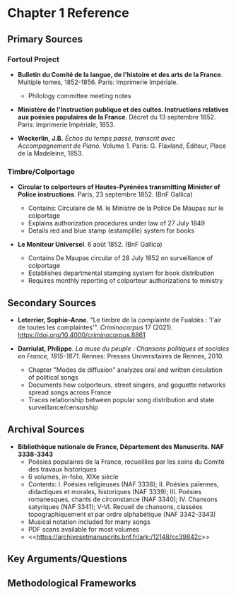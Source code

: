 # Chapter 1 Reference

## Primary Sources

### Fortoul Project

- **Bulletin du Comité de la langue, de l'histoire et des arts de la France**. Multiple tomes, 1852-1856. Paris: Imprimerie Impériale.

  - Philology committee meeting notes

- **Ministère de l'Instruction publique et des cultes. Instructions relatives aux poésies populaires de la France**. Décret du 13 septembre 1852. Paris: Imprimerie Impériale, 1853.

- **Weckerlin, J.B.** *Échos du temps passé, transcrit avec Accompagnement de Piano*. Volume 1. Paris: G. Flaxland, Éditeur, Place de la Madeleine, 1853.

### Timbre/Colportage

- **Circular to colporteurs of Hautes-Pyrénées transmitting Minister of Police instructions**. Paris, 23 septembre 1852. (BnF Gallica)

  - Contains: Circulaire de M. le Ministre de la Police De Maupas sur le colportage
  - Explains authorization procedures under law of 27 July 1849
  - Details red and blue stamp (estampille) system for books

- **Le Moniteur Universel**. 6 août 1852. (BnF Gallica)

  - Contains De Maupas circular of 28 July 1852 on surveillance of colportage
  - Establishes departmental stamping system for book distribution
  - Requires monthly reporting of colporteur authorizations to ministry

## Secondary Sources

- **Leterrier, Sophie-Anne**. "Le timbre de la complainte de Fualdès : 'l'air de toutes les complaintes'". *Criminocorpus* 17 (2021). <https://doi.org/10.4000/criminocorpus.8861>

- **Darriulat, Philippe**. *La muse du peuple : Chansons politiques et sociales en France, 1815-1871*. Rennes: Presses Universitaires de Rennes, 2010.

  - Chapter "Modes de diffusion" analyzes oral and written circulation of political songs
  - Documents how colporteurs, street singers, and goguette networks spread songs across France
  - Traces relationship between popular song distribution and state surveillance/censorship

## Archival Sources

- **Bibliothèque nationale de France, Département des Manuscrits. NAF 3338-3343**
  - Poésies populaires de la France, recueillies par les soins du Comité des travaux historiques
  - 6 volumes, in-folio, XIXe siècle
  - Contents: I. Poésies religieuses (NAF 3338); II. Poésies païennes, didactiques et morales, historiques (NAF 3339); III. Poésies romanesques, chants de circonstance (NAF 3340); IV. Chansons satyriques (NAF 3341); V-VI. Recueil de chansons, classées topographiquement et par ordre alphabétique (NAF 3342-3343)
  - Musical notation included for many songs
  - PDF scans available for most volumes
  - &lt;&lt;<https://archivesetmanuscrits.bnf.fr/ark:/12148/cc39842c>&gt;&gt;

## Key Arguments/Questions

## Methodological Frameworks